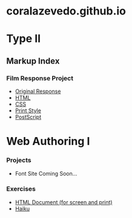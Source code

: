 # coralazevedo.github.io

<h1>Type II</h1>

<h2>Markup Index</h2>

<h3>Film Response Project</h3>

<ul>
<li><a href="type-2/og_response.jpg">Original Response</a></li>

<li><a href="type-2/film-response.html">HTML</a></li>

<li><a href="type-2/film-response.css">CSS</a></li>

<li><a href="type-2/film-response-print.css">Print Style</a></li>

<li><a href="type-2/film-response.ps">PostScript</a></li>
</ul>

<h1>Web Authoring I</h1>

<h3>Projects</h3>
<ul>
<li>Font Site Coming Soon…</li>
</ul>

<h3>Exercises</h3>

<ul>
<li class="li"><a href="html-document/homework.html">HTML Document (for screen and print)</a></li>

<li class="li"><a href="html5-haiku-css/index.html">Haiku</a></li>
</ul>
